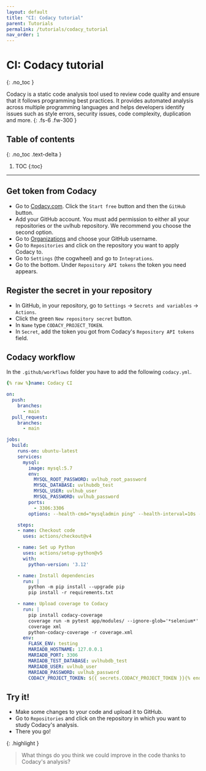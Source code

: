 ```yaml
---
layout: default
title: "CI: Codacy tutorial"
parent: Tutorials
permalink: /tutorials/codacy_tutorial
nav_order: 1
---
```


# CI: Codacy tutorial
{: .no_toc }

Codacy is a static code analysis tool used to review code quality and ensure that it follows programming best practices. It provides automated analysis across multiple programming languages and helps developers identify issues such as style errors, security issues, code complexity, duplication and more.
{: .fs-6 .fw-300 }

## Table of contents
{: .no_toc .text-delta }

1. TOC
{:toc}

---

## Get token from Codacy

- Go to [Codacy.com](https://www.codacy.com). Click the `Start free` button and then the `GitHub` button.
- Add your GitHub account. You must add permission to either all your repositories or the uvlhub repository. We recommend you choose the second option.
- Go to [Organizations](https://app.codacy.com/organizations) and choose your GitHub username.
- Go to `Repositories` and click on the repository you want to apply Codacy to.
- Go to `Settings` (the cogwheel) and go to `Integrations`.
- Go to the bottom. Under `Repository API tokens` the token you need appears.

## Register the secret in your repository

- In GitHub, in your repository, go to `Settings` -> `Secrets and variables` -> `Actions`.
- Click the green `New repository secret` button.
- In `Name` type `CODACY_PROJECT_TOKEN`.
- In `Secret`, add the token you got from Codacy's `Repository API tokens` field.


## Codacy workflow

In the `.github/workflows` folder you have to add the following `codacy.yml`.

```yml
{% raw %}name: Codacy CI

on:
  push:
    branches:
      - main
  pull_request:
    branches:
      - main

jobs:
  build:
    runs-on: ubuntu-latest
    services:
      mysql:
        image: mysql:5.7
        env:
          MYSQL_ROOT_PASSWORD: uvlhub_root_password
          MYSQL_DATABASE: uvlhubdb_test
          MYSQL_USER: uvlhub_user
          MYSQL_PASSWORD: uvlhub_password
        ports:
          - 3306:3306
        options: --health-cmd="mysqladmin ping" --health-interval=10s --health-timeout=5s --health-retries=3

    steps:
    - name: Checkout code
      uses: actions/checkout@v4

    - name: Set up Python
      uses: actions/setup-python@v5
      with:
        python-version: '3.12'

    - name: Install dependencies
      run: |
        python -m pip install --upgrade pip
        pip install -r requirements.txt

    - name: Upload coverage to Codacy
      run: |
        pip install codacy-coverage
        coverage run -m pytest app/modules/ --ignore-glob='*selenium*'
        coverage xml 
        python-codacy-coverage -r coverage.xml
      env:
        FLASK_ENV: testing
        MARIADB_HOSTNAME: 127.0.0.1
        MARIADB_PORT: 3306
        MARIADB_TEST_DATABASE: uvlhubdb_test
        MARIADB_USER: uvlhub_user
        MARIADB_PASSWORD: uvlhub_password
        CODACY_PROJECT_TOKEN: ${{ secrets.CODACY_PROJECT_TOKEN }}{% endraw %}
```

## Try it!

- Make some changes to your code and upload it to GitHub.
- Go to `Repositories` and click on the repository in which you want to study Codacy's analysis.
- There you go!

{: .highlight }
> <i class='fa-solid fa-magnifying-glass-chart'></i> What things do you think we could improve in the code thanks to Codacy's analysis?